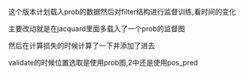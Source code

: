这个版本计划载入prob的数据然后对filter结构进行监督训练,看时间的变化

主要改动就是在jacquard里面多载入了一个prob的监督图

然后在计算损失的时候计算了一下并添加了进去

validate的时候位置选取是使用prob图,2中还是使用pos_pred
